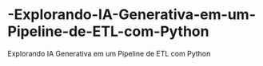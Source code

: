 # -Explorando-IA-Generativa-em-um-Pipeline-de-ETL-com-Python
 Explorando IA Generativa em um Pipeline de ETL com Python

